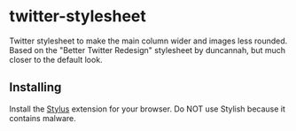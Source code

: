 # twitter-stylesheet
Twitter stylesheet to make the main column wider and images less rounded.
Based on the "Better Twitter Redesign" stylesheet by duncannah, but much closer to the default look.

## Installing
Install the [Stylus](https://github.com/openstyles/stylus) extension for your browser. Do NOT use Stylish because it contains malware.
